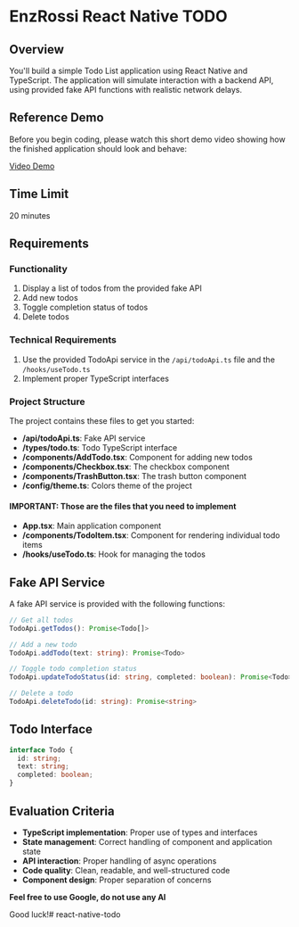 # EnzRossi React Native TODO

## Overview
You'll build a simple Todo List application using React Native and TypeScript. The application will simulate interaction with a backend API, using provided fake API functions with realistic network delays.

## Reference Demo
Before you begin coding, please watch this short demo video showing how the finished application should look and behave:

[Video Demo](https://firebasestorage.googleapis.com/v0/b/enzrossi-1520702757332.appspot.com/o/assets%2Fenzrossi-react-native-todo-result.mp4?alt=media&token=e6e6d9b5-ffef-455a-94b1-b9109c89fb19)

## Time Limit
20 minutes

## Requirements

### Functionality
1. Display a list of todos from the provided fake API
2. Add new todos
3. Toggle completion status of todos
4. Delete todos

### Technical Requirements
1. Use the provided TodoApi service in the `/api/todoApi.ts` file and the `/hooks/useTodo.ts`
2. Implement proper TypeScript interfaces

### Project Structure
The project contains these files to get you started:
- **/api/todoApi.ts**: Fake API service
- **/types/todo.ts**: Todo TypeScript interface
- **/components/AddTodo.tsx**: Component for adding new todos
- **/components/Checkbox.tsx**: The checkbox component
- **/components/TrashButton.tsx**: The trash button component
- **/config/theme.ts**: Colors theme of the project

#### IMPORTANT: Those are the files that you need to implement
- **App.tsx**: Main application component
- **/components/TodoItem.tsx**: Component for rendering individual todo items
- **/hooks/useTodo.ts**: Hook for managing the todos

## Fake API Service
A fake API service is provided with the following functions:

```typescript
// Get all todos
TodoApi.getTodos(): Promise<Todo[]>

// Add a new todo
TodoApi.addTodo(text: string): Promise<Todo>

// Toggle todo completion status
TodoApi.updateTodoStatus(id: string, completed: boolean): Promise<Todo>

// Delete a todo
TodoApi.deleteTodo(id: string): Promise<string>
```

## Todo Interface
```typescript
interface Todo {
  id: string;
  text: string;
  completed: boolean;
}
```

## Evaluation Criteria
- **TypeScript implementation**: Proper use of types and interfaces
- **State management**: Correct handling of component and application state
- **API interaction**: Proper handling of async operations
- **Code quality**: Clean, readable, and well-structured code
- **Component design**: Proper separation of concerns

**Feel free to use Google, do not use any AI**

Good luck!# react-native-todo
